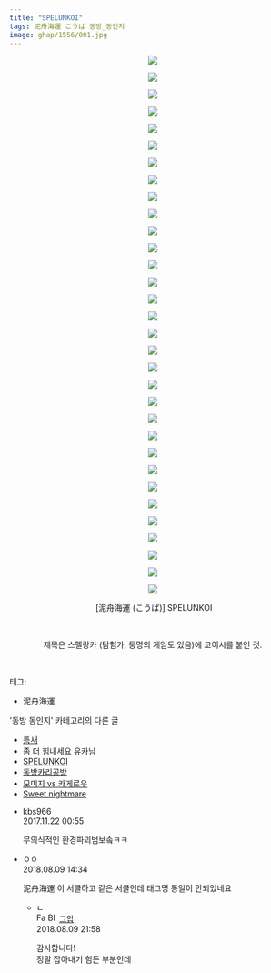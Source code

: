 ```yaml
---
title: "SPELUNKOI"
tags: 泥舟海運 こうば 동방_동인지
image: ghap/1556/001.jpg
---
```

<div class="article">
<p style="text-align: center; clear: none; float: none;"><img src="{{ site.nasurl }}/ghap/1556/001.jpg"/></p>
<p style="text-align: center; clear: none; float: none;"><img src="{{ site.nasurl }}/ghap/1556/002.jpg"/></p>
<p style="text-align: center; clear: none; float: none;"><img src="{{ site.nasurl }}/ghap/1556/003.jpg"/></p>
<p style="text-align: center; clear: none; float: none;"><img src="{{ site.nasurl }}/ghap/1556/004.jpg"/></p>
<p style="text-align: center; clear: none; float: none;"><img src="{{ site.nasurl }}/ghap/1556/005.jpg"/></p>
<p style="text-align: center; clear: none; float: none;"><img src="{{ site.nasurl }}/ghap/1556/006.jpg"/></p>
<p style="text-align: center; clear: none; float: none;"><img src="{{ site.nasurl }}/ghap/1556/007.jpg"/></p>
<p style="text-align: center; clear: none; float: none;"><img src="{{ site.nasurl }}/ghap/1556/008.jpg"/></p>
<p style="text-align: center; clear: none; float: none;"><img src="{{ site.nasurl }}/ghap/1556/009.jpg"/></p>
<p style="text-align: center; clear: none; float: none;"><img src="{{ site.nasurl }}/ghap/1556/010.jpg"/></p>
<p style="text-align: center; clear: none; float: none;"><img src="{{ site.nasurl }}/ghap/1556/011.jpg"/></p>
<p style="text-align: center; clear: none; float: none;"><img src="{{ site.nasurl }}/ghap/1556/012.jpg"/></p>
<p style="text-align: center; clear: none; float: none;"><img src="{{ site.nasurl }}/ghap/1556/013.jpg"/></p>
<p style="text-align: center; clear: none; float: none;"><img src="{{ site.nasurl }}/ghap/1556/014.jpg"/></p>
<p style="text-align: center; clear: none; float: none;"><img src="{{ site.nasurl }}/ghap/1556/015.jpg"/></p>
<p style="text-align: center; clear: none; float: none;"><img src="{{ site.nasurl }}/ghap/1556/016.jpg"/></p>
<p style="text-align: center; clear: none; float: none;"><img src="{{ site.nasurl }}/ghap/1556/017.jpg"/></p>
<p style="text-align: center; clear: none; float: none;"><img src="{{ site.nasurl }}/ghap/1556/018.jpg"/></p>
<p style="text-align: center; clear: none; float: none;"><img src="{{ site.nasurl }}/ghap/1556/019.jpg"/></p>
<p style="text-align: center; clear: none; float: none;"><img src="{{ site.nasurl }}/ghap/1556/020.jpg"/></p>
<p style="text-align: center; clear: none; float: none;"><img src="{{ site.nasurl }}/ghap/1556/021.jpg"/></p>
<p style="text-align: center; clear: none; float: none;"><img src="{{ site.nasurl }}/ghap/1556/022.jpg"/></p>
<p style="text-align: center; clear: none; float: none;"><img src="{{ site.nasurl }}/ghap/1556/023.jpg"/></p>
<p style="text-align: center; clear: none; float: none;"><img src="{{ site.nasurl }}/ghap/1556/024.jpg"/></p>
<p style="text-align: center; clear: none; float: none;"><img src="{{ site.nasurl }}/ghap/1556/025.jpg"/></p>
<p style="text-align: center; clear: none; float: none;"><img src="{{ site.nasurl }}/ghap/1556/026.jpg"/></p>
<p style="text-align: center; clear: none; float: none;"><img src="{{ site.nasurl }}/ghap/1556/027.jpg"/></p>
<p style="text-align: center; clear: none; float: none;"><img src="{{ site.nasurl }}/ghap/1556/028.jpg"/></p>
<p style="text-align: center; clear: none; float: none;"><img src="{{ site.nasurl }}/ghap/1556/029.jpg"/></p>
<p style="text-align: center; clear: none; float: none;"><img src="{{ site.nasurl }}/ghap/1556/030.jpg"/></p>
<p style="text-align: center; clear: none; float: none;"><img src="{{ site.nasurl }}/ghap/1556/031.jpg"/></p>
<p style="text-align: center; clear: none; float: none;"><img src="{{ site.nasurl }}/ghap/1556/032.jpg"/></p>
<p style="text-align: center; clear: none; float: none;"> [泥舟海運 (こうば)] SPELUNKOI</p>
<p style="text-align: center; clear: none; float: none;"><br/></p>
<p style="text-align: center; clear: none; float: none;">제목은 스펠랑카 (탐험가, 동명의 게임도 있음)에 코이시를 붙인 것.</p>
<p><br/></p>
</div><div class="tagTrail">
<p>태그: </p>
<ul>
<li>泥舟海運</li>
</ul>
</div><div class="another">
<p>'동방 동인지' 카테고리의 다른 글</p>
<ul>
<li><a href="/2016-08-14-ghap_1558">틈새</a></li>
<li><a href="/2016-08-13-ghap_1557">좀 더 힘내세요 유카님</a></li>
<li><a href="/2016-08-13-ghap_1556">SPELUNKOI</a></li>
<li><a href="/2016-08-13-ghap_1555">동방카리공방</a></li>
<li><a href="/2016-08-13-ghap_1554">모미지 vs 카게로우</a></li>
<li><a href="/2016-08-13-ghap_1553">Sweet nightmare</a></li>
</ul>
</div><div class="cb_module cb_fluid">
<div class="cb_wrt cb_profile">
<div class="comment">
<ul>
<li class="cb_thumb_off" id="comment15134729">
<div class="cb_comment_area">
<div class="cb_info_area">
<div class="cb_section">
<span class="cb_nick_name">kbs966</span>
</div>
<div class="cb_section">
<span class="cb_date">2017.11.22 00:55 </span>
</div>
</div>
<div class="cb_dsc_comment">
<p class="cb_dsc">
											무의식적인 환경파괴범보솤ㅋㅋ
										</p>
</div>
</div></li>
<li class="cb_thumb_off" id="comment15304368">
<div class="cb_comment_area">
<div class="cb_info_area">
<div class="cb_section">
<span class="cb_nick_name">ㅇㅇ</span>
</div>
<div class="cb_section">
<span class="cb_date">2018.08.09 14:34 </span>
</div>
</div>
<div class="cb_dsc_comment">
<p class="cb_dsc">
											泥舟海運 이 서클하고 같은 서클인데 태그명 통일이 안되있네요
										</p>
</div>
<ul>
<li class="cb_thumb_off" id="comment15304618">
<span class="cb_bu_subnode">ㄴ</span>
<div class="cb_comment_area">
<div class="cb_info_area">
<div class="cb_section">
<span class="cb_nick_name"><img alt="Favicon of https://ghaptouhou.tistory.com" height="16" onerror="this.onerror=null;this.parentNode.removeChild(this)" src="https://ghaptouhou.tistory.com/favicon.ico" width="16"/> <img alt="BlogIcon" height="16" onerror="this.parentNode.removeChild(this)" src="https://ghaptouhou.tistory.com/index.gif" width="16"/> <a href="https://ghaptouhou.tistory.com" onclick="return openLinkInNewWindow(this)"> 그압</a><span class="tistoryProfileLayerTrigger" onclick='TistoryProfile.show(event, this, {"title":"\uc800\uae30 \uc774\uac70 \ub098\uc911\uc5d0 \uc218\uc815 \uac00\ub2a5\ud558\ub098\uc694","url":"https:\/\/ghap.tistory.com","nickname":"\uadf8\uc555","items":[]}); return false;'></span></span>
</div>
<div class="cb_section">
<span class="cb_date">2018.08.09 21:58 </span>
</div>
</div>
<div class="cb_dsc_comment">
<p class="cb_dsc">
																감사합니다!<br/>
정말 잡아내기 힘든 부분인데
															</p>
</div>
</div>
</li>
</ul>
</div></li>
</ul>
</div>
</div><!-- commentList close -->
</div>
<br/>
<p id="refer"></p>
<br/>
